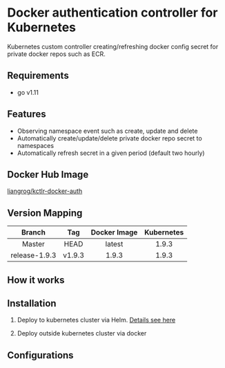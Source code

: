 Docker authentication controller for Kubernetes
===
Kubernetes custom controller creating/refreshing docker config secret for private docker repos such as ECR.

Requirements
---
- go v1.11

Features
---
- Observing namespace event such as create, update and delete
- Automatically create/update/delete private docker repo secret to namespaces
- Automatically refresh secret in a given period (default two hourly)

Docker Hub Image
---
[liangrog/kctlr-docker-auth](https://hub.docker.com/r/liangrog/kctlr-docker-auth/)

Version Mapping
---
|     Branch     |   Tag   | Docker Image | Kubernetes | 
|:--------------:|:-------:|:------------:|:----------:|
| Master         | HEAD    | latest       | 1.9.3      |
| release-1.9.3  | v1.9.3  | 1.9.3        | 1.9.3      |

How it works
---

Installation
---
1. Deploy to kubernetes cluster via Helm. [Details see here](https://github.com/liangrog/chart-kctlr-docker-auth)


2. Deploy outside kubernetes cluster via docker 


Configurations
---


